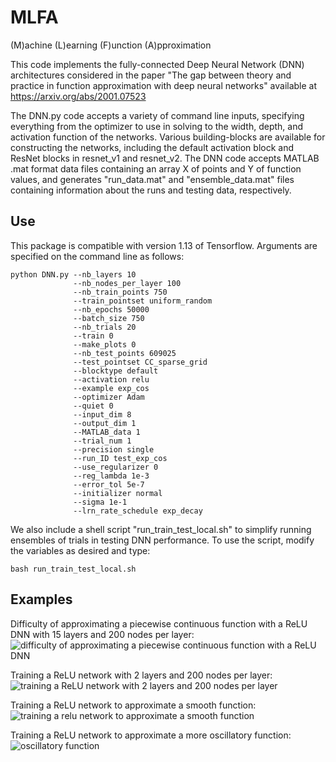 # MLFA 
(M)achine (L)earning (F)unction (A)pproximation

This code implements the fully-connected Deep Neural Network (DNN) architectures considered in the paper "The gap between theory and practice in function approximation with deep neural networks" available at https://arxiv.org/abs/2001.07523

The DNN.py code accepts a variety of command line inputs, specifying everything from
the optimizer to use in solving to the width, depth, and activation function of the networks.
Various building-blocks are available for constructing the networks, including the default
activation block and ResNet blocks in resnet_v1 and resnet_v2. The DNN code accepts
MATLAB .mat format data files containing an array X of points and Y of function values, and
generates "run_data.mat" and "ensemble_data.mat" files containing information about the runs
and testing data, respectively. 

## Use

This package is compatible with version 1.13 of Tensorflow. Arguments are specified on the command line as follows: 

```
python DNN.py --nb_layers 10 
              --nb_nodes_per_layer 100 
              --nb_train_points 750 
              --train_pointset uniform_random 
              --nb_epochs 50000 
              --batch_size 750 
              --nb_trials 20 
              --train 0 
              --make_plots 0 
              --nb_test_points 609025 
              --test_pointset CC_sparse_grid 
              --blocktype default 
              --activation relu 
              --example exp_cos 
              --optimizer Adam 
              --quiet 0 
              --input_dim 8 
              --output_dim 1 
              --MATLAB_data 1 
              --trial_num 1 
              --precision single 
              --run_ID test_exp_cos 
              --use_regularizer 0 
              --reg_lambda 1e-3 
              --error_tol 5e-7 
              --initializer normal 
              --sigma 1e-1 
              --lrn_rate_schedule exp_decay
```

We also include a shell script "run_train_test_local.sh" to simplify running ensembles of trials in testing DNN performance. To use the script, modify the variables as desired and type:

```
bash run_train_test_local.sh
```

## Examples

Difficulty of approximating a piecewise continuous function with a ReLU DNN with 15 layers and 200 nodes per layer:
![difficulty of approximating a piecewise continuous function with a ReLU DNN](https://github.com/ndexter/MLFA/blob/master/images/piecewise_function_opt_difficulties.gif)

Training a ReLU network with 2 layers and 200 nodes per layer:
![training a ReLU network with 2 layers and 200 nodes per layer](https://github.com/ndexter/MLFA/blob/master/images/relu_NN_2x200.gif)

Training a ReLU network to approximate a smooth function:
![training a relu network to approximate a smooth function](https://github.com/ndexter/MLFA/blob/master/images/smooth_function.gif)

Training a ReLU network to approximate a more oscillatory function:
![oscillatory function](https://github.com/ndexter/MLFA/blob/master/images/smooth_oscillatory_function.gif)
